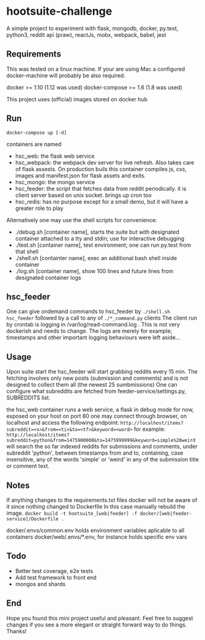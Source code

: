 # hootsuite-challenge
A simple project to experiment with flask, mongodb, docker, py.test, python3, reddit api (praw), reactJs, mobx, webpack,
babel, jest

## Requirements

This was tested on a linux machine. If your are using Mac a configured docker-machine will probably be also required.

docker >= 1.10 (1.12 was used)
docker-compose >= 1.6 (1.8 was used)
 
This project uses (official) images stored on docker hub

## Run

`docker-compose up [-d]`

containers are named 
 - hsc_web: the flask web service
 - hsc_webpack: the webpack dev server for live refresh. Also takes care of flask assests. On production buils this
 container compiles js, css, images and manifest.json for flask assets and exits.
 - hsc_mongo: the mongo service
 - hsc_feeder: the script that fetches data from reddit periodically. it is client server based on unix socket. brings up cron too
 - hsc_redis: has no purpose except for a small demo, but it will have a greater role to play

Alternatively one may use the shell scripts for convenience:
 - ./debug.sh [container name], starts the suite but with designated container attached to a tty and stdin; use for interactive debugging
 - ./test.sh [container name], test environment; one can run py.test from that shell 
 - ./shell.sh [containter name], exec an additional bash shell inside container
 - ./log.sh [container name], show 100 lines and future lines from designated container logs
 
 ## hsc_feeder
 
 One can give ondemand commands to hsc_feeder by `./shell.sh hsc_feeder` followed by a call to any of `./*_command.py` clients
 The client run by crontab is logging in /var/log/read-command.log . This is not very dockerish and needs to change.
 The logs are merely for example; timestamps and other important logging behaviours were left aside...
 
 ## Usage
 
 Upon suite start the hsc_feeder will start grabbing reddits every 15 min.
 The fetching involves only new posts (submission and comments) and is not designed to collect them all (the newest 25 sumbmissions)
 One can configure what subreddits are fetched from feeder-service/settings.py, SUBREDDITS list.
 
 the hsc_web container runs a web service, a flask in debug mode for now, exposed on your host on port 80
 one may connect through browser, on localhost and access the following endpoint:
 `http://localhost/items?subreddit=<x>&from=<ti>&to=<tf>&keyword=<word>`
 for example:
 `http://localhost/items?subreddit=python&from=1475900000&to=1475999999&keyword=simple%20weird`
 will search the so far indexed reddits for submissions and comments, under subreddit 'python', between timestamps from and to,
 containing, case insensitive, any of the words 'simple' or 'weird' in any of the submission title or comment text.
 
 
 ## Notes
 If anything changes to the requirements.txt files docker will not be aware of it since nothing changed to Dockerfile
 In this case manually rebuild the image.
 `docker build -t hootsuite_[web|feeder] -f docker/[web|feeder-service]/Dockerfile .`
 
 docker/.envs/common.env holds environment variables aplicable to all containers
 docker/web/.envs/*.env, for instance holds specific env vars
 
 ## Todo
 - Better test coverage, e2e tests
 - Add test framework to front end
 - mongos and shards
 
 ## End
 Hope you found this mini project useful and pleasant.
 Feel free to suggest changes if you see a more elegant or straight forward way to do things.
 Thanks!
 
 
 
